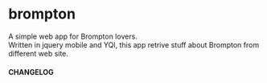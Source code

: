 brompton
========
A simple web app for Brompton lovers.<br />
Written in jquery mobile and YQl, this app retrive stuff about Brompton from different web site.

<h4>CHANGELOG</h4>
